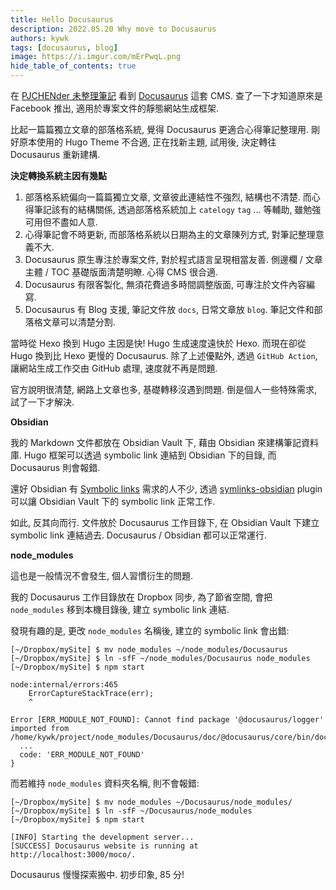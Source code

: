 ```yaml
---
title: Hello Docusaurus
description: 2022.05.20 Why move to Docusaurus
authors: kywk
tags: [docusaurus, blog]
image: https://i.imgur.com/mErPwqL.png
hide_table_of_contents: true
---
```


在 [PJCHENder 未整理筆記](https://pjchender.dev/) 看到 [Docusaurus](https://docusaurus.io/) 這套 CMS.
查了一下才知道原來是 Facebook 推出, 適用於專案文件的靜態網站生成框架.

比起一篇篇獨立文章的部落格系統, 覺得 Docusaurus 更適合心得筆記整理用. 
剛好原本使用的 Hugo Theme 不合適, 正在找新主題, 
試用後, 決定轉往 Docusaurus 重新建構. 

<!--truncate-->

__決定轉換系統主因有幾點__

1.  部落格系統偏向一篇篇獨立文章, 文章彼此連結性不強烈, 結構也不清楚. 
    而心得筆記該有的結構關係, 透過部落格系統加上 `catelogy` `tag` ... 等輔助, 
    雖勉強可用但不盡如人意.
2.  心得筆記會不時更新, 而部落格系統以日期為主的文章陳列方式, 對筆記整理意義不大. 
3.  Docusaurus 原生專注於專案文件, 對於程式語言呈現相當友善. 
    側邊欄 / 文章主體 / TOC 基礎版面清楚明瞭. 心得 CMS 很合適.
4.  Docusaurus 有限客製化, 無須花費過多時間調整版面, 可專注於文件內容編寫.
5.  Docusaurus 有 Blog 支援, 筆記文件放 `docs`, 日常文章放 `blog`.
    筆記文件和部落格文章可以清楚分割. 

當時從 Hexo 換到 Hugo 主因是快! Hugo 生成速度遠快於 Hexo. 
而現在卻從 Hugo 換到比 Hexo 更慢的 Docusaurus. 
除了上述優點外, 透過 `GitHub Action`, 讓網站生成工作交由 GitHub 處理, 速度就不再是問題.

官方說明很清楚, 網路上文章也多, 基礎轉移沒遇到問題. 
倒是個人一些特殊需求, 試了一下才解決.

__Obsidian__

我的 Markdown 文件都放在 Obsidian Vault 下, 藉由 Obsidian 來建構筆記資料庫.
Hugo 框架可以透過 symbolic link 連結到 Obsidian 下的目錄, 而 Docusaurus 則會報錯.

還好 Obsidian 有 [Symbolic links](https://forum.obsidian.md/t/symbolic-links-symlinks-folder-links/1058) 需求的人不少,
透過 [symlinks-obsidian](https://github.com/chrisdmacrae/symlinks-obsidian/) plugin 
可以讓 Obsidian Vault 下的 symbolic link 正常工作.

如此, 反其向而行. 
文件放於 Docusaurus 工作目錄下, 在 Obsidian Vault 下建立 symbolic link 連結過去.
Docusaurus / Obsidian 都可以正常運行.

__node_modules__

這也是一般情況不會發生, 個人習慣衍生的問題.

我的 Docusaurus 工作目錄放在 Dropbox 同步, 為了節省空間, 
會把 `node_modules` 移到本機目錄後, 建立 symbolic link 連結.

發現有趣的是, 更改 `node_modules` 名稱後, 建立的 symbolic link 會出錯:

``` shell
[~/Dropbox/mySite] $ mv node_modules ~/node_modules/Docusaurus
[~/Dropbox/mySite] $ ln -sfF ~/node_modules/Docusaurus node_modules
[~/Dropbox/mySite] $ npm start

node:internal/errors:465
    ErrorCaptureStackTrace(err);
    ^

Error [ERR_MODULE_NOT_FOUND]: Cannot find package '@docusaurus/logger' imported from /home/kywk/project/node_modules/Docusaurus/doc/@docusaurus/core/bin/docusaurus.mjs
  ...
  code: 'ERR_MODULE_NOT_FOUND'
}
```

而若維持 `node_modules` 資料夾名稱, 則不會報錯:

``` shell
[~/Dropbox/mySite] $ mv node_modules ~/Docusaurus/node_modules/
[~/Dropbox/mySite] $ ln -sfF ~/Docusaurus/node_modules
[~/Dropbox/mySite] $ npm start

[INFO] Starting the development server...
[SUCCESS] Docusaurus website is running at http://localhost:3000/moco/.
```

Docusaurus 慢慢探索搬中. 初步印象, 85 分!
